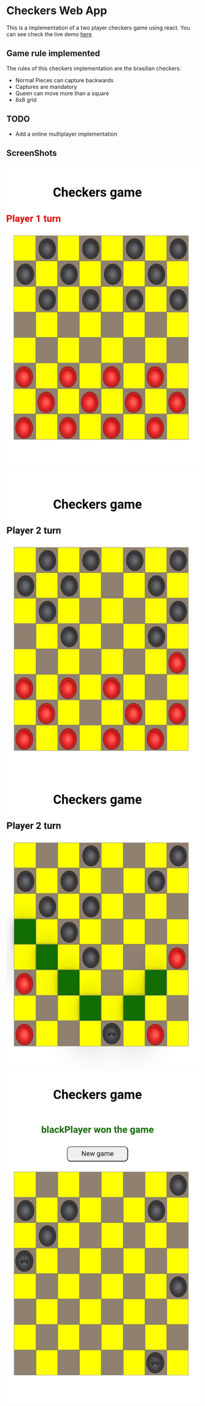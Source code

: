 # Checkers Web App

This is a implementation of a two player checkers game using react. You can see check the live demo [here](https://checkers-web-app.vercel.app/)

## Game rule implemented

The rules of this checkers implementation are the brasilian checkers:

-   Normal Pieces can capture backwards
-   Captures are mandatory
-   Queen can move more than a square
-   8x8 grid

## TODO

-   Add a online multiplayer implementation

## ScreenShots

![Screenshot1](./Screenshots/Screenshot_01.jpg)
![Screenshot2](./Screenshots/Screenshot_02.jpg)
![Screenshot3](./Screenshots/Screenshot_03.jpg)
![Screenshot4](./Screenshots/Screenshot_04.jpg)
